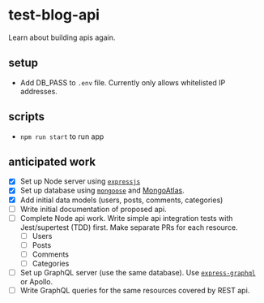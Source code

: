 # test-blog-api

Learn about building apis again.

## setup

- Add DB_PASS to `.env` file. Currently only allows whitelisted IP addresses.

## scripts

- `npm run start` to run app

## anticipated work

- [x] Set up Node server using [`expressjs`](https://github.com/expressjs/expressjs.com)
- [x] Set up database using [`mongoose`]() and [MongoAtlas](https://www.mongodb.com/cloud/atlas).
- [x] Add initial data models (users, posts, comments, categories)
- [ ] Write initial documentation of proposed api.
- [ ] Complete Node api work. Write simple api integration tests with Jest/supertest (TDD) first. Make separate PRs for each resource.
  - [ ] Users
  - [ ] Posts
  - [ ] Comments
  - [ ] Categories
- [ ] Set up GraphQL server (use the same database). Use [`express-graphql`](https://github.com/graphql/express-graphql) or Apollo.
- [ ] Write GraphQL queries for the same resources covered by REST api.
